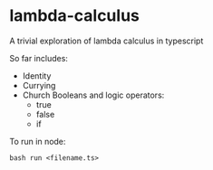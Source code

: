 # lambda-calculus

A trivial exploration of lambda calculus in typescript

So far includes:
  - Identity
  - Currying
  - Church Booleans and logic operators: 
      - true
      - false
      - if

To run in node:

    bash run <filename.ts>
